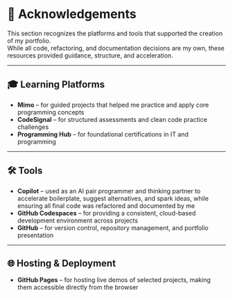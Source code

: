 # 🙏 Acknowledgements

This section recognizes the platforms and tools that supported the creation of my portfolio.  
While all code, refactoring, and documentation decisions are my own, these resources provided guidance, structure, and acceleration.

---

## 🎓 Learning Platforms
- **Mimo** – for guided projects that helped me practice and apply core programming concepts  
- **CodeSignal** – for structured assessments and clean code practice challenges  
- **Programming Hub** – for foundational certifications in IT and programming  

---

## 🛠️ Tools
- **Copilot** – used as an AI pair programmer and thinking partner to accelerate boilerplate, suggest alternatives, and spark ideas, while ensuring all final code was refactored and documented by me  
- **GitHub Codespaces** – for providing a consistent, cloud-based development environment across projects  
- **GitHub** – for version control, repository management, and portfolio presentation  

---

## 🌐 Hosting & Deployment
- **GitHub Pages** – for hosting live demos of selected projects, making them accessible directly from the browser  



